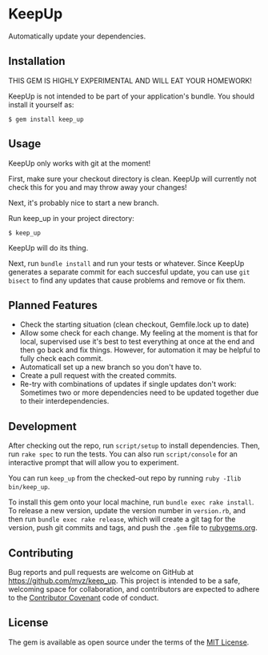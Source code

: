 # KeepUp

Automatically update your dependencies.

## Installation

THIS GEM IS HIGHLY EXPERIMENTAL AND WILL EAT YOUR HOMEWORK!

KeepUp is not intended to be part of your application's bundle. You should
install it yourself as:

    $ gem install keep_up

## Usage

KeepUp only works with git at the moment!

First, make sure your checkout directory is clean. KeepUp will currently not
check this for you and may throw away your changes!

Next, it's probably nice to start a new branch.

Run keep_up in your project directory:

    $ keep_up

KeepUp will do its thing.

Next, run `bundle install` and run your tests or whatever. Since KeepUp
generates a separate commit for each succesful update, you can use `git bisect`
to find any updates that cause problems and remove or fix them.

## Planned Features

* Check the starting situation (clean checkout, Gemfile.lock up to date)
* Allow some check for each change. My feeling at the moment is that for local,
  supervised use it's best to test everything at once at the end and then go
  back and fix things. However, for automation it may be helpful to fully check
  each commit.
* Automaticall set up a new branch so you don't have to.
* Create a pull request with the created commits.
* Re-try with combinations of updates if single updates don't work: Sometimes
  two or more dependencies need to be updated together due to their
  interdependencies.

## Development

After checking out the repo, run `script/setup` to install dependencies. Then, run
`rake spec` to run the tests. You can also run `script/console` for an interactive
prompt that will allow you to experiment.

You can run `keep_up` from the checked-out repo by running `ruby -Ilib bin/keep_up`.

To install this gem onto your local machine, run `bundle exec rake install`. To
release a new version, update the version number in `version.rb`, and then run
`bundle exec rake release`, which will create a git tag for the version, push
git commits and tags, and push the `.gem` file to
[rubygems.org](https://rubygems.org).

## Contributing

Bug reports and pull requests are welcome on GitHub at
https://github.com/mvz/keep_up. This project is intended to be a safe,
welcoming space for collaboration, and contributors are expected to adhere to
the [Contributor Covenant](http://contributor-covenant.org) code of conduct.


## License

The gem is available as open source under the terms of the
[MIT License](http://opensource.org/licenses/MIT).

